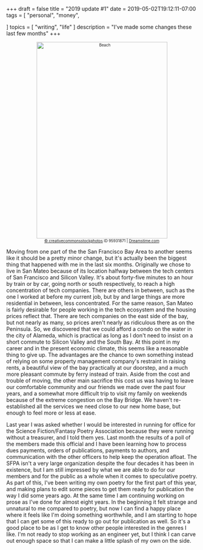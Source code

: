 +++
draft = false
title = "2019 update #1"
date = 2019-05-02T19:12:11-07:00
tags = [
  "personal",
  "money",

]
topics = [
  "writing",
  "life"
]
description = "I've made some changes these last few months"
+++

<div align="center" style="font-size:x-small"><img src="/abovethefold/dreamstime_xxl_95931871.jpg" alt="Beach" width="345" height="518" /><br /><a href="https://www.dreamstime.com/creativecommonsstockphotos_info">© creativecommonsstockphotos</a>
ID 95931871 | <a href="https://www.dreamstime.com/">Dreamstime.com</a></div>


Moving from one part of the the San Francisco Bay Area to another seems like it should be a pretty minor change, but it's actually been the biggest thing that happened with me in the last six months.
Originally we chose to live in San Mateo because of its location halfway between the tech centers of San Francisco and Silicon Valley.
It's about forty-five minutes to an hour by train or by car, going north or south respectively, to reach a high concentration of tech companies.
There are others in between, such as the one I worked at before my current job, but by and large things are more residential in between, less concentrated.
For the same reason, San Mateo is fairly desirable for people working in the tech ecosystem and the housing prices reflect that.
There are tech companies on the east side of the bay, but not nearly as many, so prices aren't nearly as ridiculous there as on the Peninsula.
So, we discovered that we could afford a condo on the water in the city of Alameda, which is practical as long as I don't need to insist on a short commute to Silicon Valley and the South Bay.
At this point in my career and in the present economic climate, this seems like a reasonable thing to give up.
The advantages are the chance to own something instead of relying on some property management company's restraint in raising rents, a beautiful view of the bay practically at our doorstep, and a much more pleasant commute by ferry instead of train.
Aside from the cost and trouble of moving, the other main sacrifice this cost us was having to leave our comfortable community and our friends we made over the past four years, and a somewhat more difficult trip to visit my family on weekends because of the extreme congestion on the Bay Bridge.
We haven't re-established all the services we need close to our new home base, but enough to feel more or less at ease.

Last year I was asked whether I would be interested in running for office for the Science Fiction/Fantasy Poetry Association because they were running without a treasurer, and I told them yes.
Last month the results of a poll of the members made this official and I have been learning how to process dues payments, orders of publications, payments to authors, and communication with the other officers to help keep the operation afloat.
The SFPA isn't a very large organization despite the four decades it has been in existence, but I am still impressed by what we are able to do for our members and for the public as a whole when it comes to speculative poetry.
As part of this, I've been writing my own poetry for the first part of this year, and making plans to edit some pieces to get them ready for publication the way I did some years ago.
At the same time I am continuing working on prose as I've done for almost eight years.
In the beginning it felt strange and unnatural to me compared to poetry, but now I can find a happy place where it feels like I'm doing something worthwhile, and I am starting to hope that I can get some of this ready to go out for publication as well.
So it's a good place to be as I get to know other people interested in the genres I like.
I'm not ready to stop working as an engineer yet, but I think I can carve out enough space so that I can make a little splash of my own on the side.
